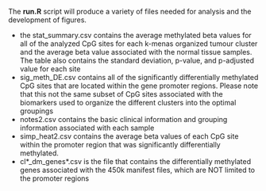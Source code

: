 

The **run.R** script will produce a variety of files needed for analysis and the development of figures. 
 - the stat_summary.csv contains the average methylated beta values for all of the analyzed CpG sites for each k-menas organized tumour cluster and the average beta value associated with the normal tissue samples. The table also contains the standard deviation, p-value, and p-adjusted value for each site
 - sig_meth_DE.csv contains all of the significantly differentially methylated CpG sites that are located within the gene promoter regions. Please note that this not the same subset of CpG sites associated with the biomarkers used to organize the different clusters into the optimal groupings
 - notes2.csv contains the basic clinical information and grouping information associated with each sample
 - simp_heat2.csv contains the average beta values of each CpG site within the promoter region that was significantly differentially methylated.
 - cl*_dm_genes*.csv is the file that contains the differentially methylated genes associated with the 450k manifest files, which are NOT limited to the promoter regions
